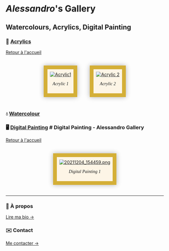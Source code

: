 # _Alessandro_'s Gallery

## Watercolours, Acrylics, Digital Painting

### 🎨 [Acrylics](acrylics.md)

[Retour à l'accueil](README.md)

<div style="display:flex; flex-wrap:wrap; justify-content:center;">

<div style="display:inline-block; border:12px solid #d4af37; padding:8px; margin:20px; box-shadow:0 0 15px rgba(0,0,0,0.3); background-color:#fdf5e6;">
  <a href="images/acrylic1.jpg" target="_blank">
    <img src="images/acrylic1.jpg" alt="Acrylic1" style="max-width:300px; display:block;">
  </a>
  <p style="text-align:center; font-style:italic; font-family:'Garamond', serif;">Acrylic 1</p>
</div>

<div style="display:inline-block; border:12px solid #d4af37; padding:8px; margin:20px; box-shadow:0 0 15px rgba(0,0,0,0.3); background-color:#fdf5e6;">
  <a href="images/acrylic2.jpg" target="_blank">
    <img src="images/acrylic2.jpg" alt="Acrylic 2" style="max-width:300px; display:block;">
  </a>
  <p style="text-align:center; font-style:italic; font-family:'Garamond', serif;">Acrylic 2</p>
</div>

</div>

### 💧 [Watercolour](watercolour.md)  
### 🖥️ [Digital Painting](digital.md)  # Digital Painting - Alessandro Gallery

[Retour à l'accueil](README.md)

<div style="display:flex; flex-wrap:wrap; justify-content:center;">
<div style="display:inline-block; border:12px solid #d4af37; padding:8px; margin:20px; box-shadow:0 0 15px rgba(0,0,0,0.3); background-color:#fdf5e6;">
  <a href="images/digital1.jpg" target="_blank">
    <img src="images/digital1.jpg" alt="20211204_154459.png" style="max-width:300px; display:block;">
  </a>
  <p style="text-align:center; font-style:italic; font-family:'Garamond', serif;">Digital Painting 1</p>
</div>
</div>

---

### 📖 À propos  
[Lire ma bio →](about.md)  

### ✉️ Contact  
[Me contacter →](contact.md)


